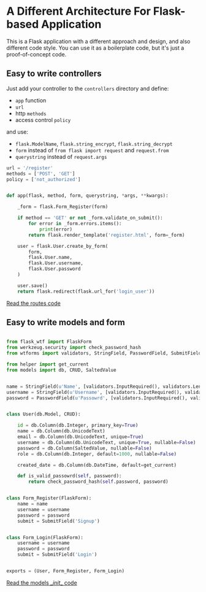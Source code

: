 
# A Different Architecture For Flask-based Application

This is a Flask application with a different approach and design, and also different code style.
You can use it as a boilerplate code, but it's just a proof-of-concept code.

## Easy to write controllers

Just add your controller to the `controllers` directory and define:

* `app` function
* `url`
* http `methods`
* access control `policy`

and use:
* `flask.ModelName`, `flask.string_encrypt`, `flask.string_decrypt`
* `form` instead of `from flask import request` and `request.from`
* `querystring` instead of `request.args`

```Python
url = '/register'
methods = ['POST', 'GET']
policy = ['not_authorized']


def app(flask, method, form, querystring, *args, **kwargs):

    _form = flask.Form_Register(form)

    if method == 'GET' or not _form.validate_on_submit():
        for error in _form.errors.items():
            print(error)
        return flask.render_template('register.html', form=_form)

    user = flask.User.create_by_form(
        form,
        flask.User.name,
        flask.User.username,
        flask.User.password
    )

    user.save()
    return flask.redirect(flask.url_for('login_user'))
```

[Read the routes code](app/app/routes.py)

## Easy to write models and form

```Python

from flask_wtf import FlaskForm
from werkzeug.security import check_password_hash
from wtforms import validators, StringField, PasswordField, SubmitField

from helper import get_current
from models import db, CRUD, SaltedValue


name = StringField(u'Name', [validators.InputRequired(), validators.Length(min=3, max=32)])
username = StringField(u'Username', [validators.InputRequired(), validators.Length(min=3, max=32)])
password = PasswordField(u'Passowrd', [validators.InputRequired(), validators.Length(min=8, max=128)])


class User(db.Model, CRUD):

    id = db.Column(db.Integer, primary_key=True)
    name = db.Column(db.UnicodeText)
    email = db.Column(db.UnicodeText, unique=True)
    username = db.Column(db.UnicodeText, unique=True, nullable=False)
    password = db.Column(SaltedValue, nullable=False)
    role = db.Column(db.Integer, default=1000, nullable=False)

    created_date = db.Column(db.DateTime, default=get_current)

    def is_valid_passowrd(self, password):
        return check_password_hash(self.password, password)


class Form_Register(FlaskForm):
    name = name
    username = username
    password = password
    submit = SubmitField('Signup')


class Form_Login(FlaskForm):
    username = username
    password = password
    submit = SubmitField('Login')


exports = (User, Form_Register, Form_Login)

```

[Read the models \__init__ code](app/app/models/__init__.py#L119)
